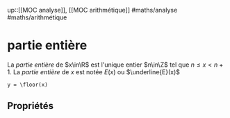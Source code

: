 up::[[MOC analyse]], [[MOC arithmétique]]
#maths/analyse #maths/arithmétique 
# partie entière
La _partie entière_ de $x\in\R$ est l'unique entier $n\in\Z$ tel que $n \leq x < n+1$.
La _partie entière_ de $x$ est notée $E(x)$ ou $\underline{E}(x)$

```desmos-graph
y = \floor(x)
```

## Propriétés
